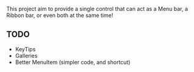 This project aim to provide a single control that can act as a Menu bar, a Ribbon bar, or even both at the same time!

## TODO
- KeyTips
- Galleries
- Better MenuItem (simpler code, and shortcut)
